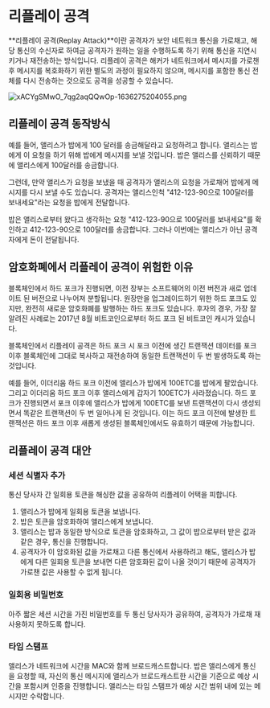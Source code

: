# **리플레이 공격**

**리플레이 공격(Replay Attack)**이란 공격자가 보안 네트워크 통신을 가로채고, 해당 통신의 수신자로 하여금 공격자가 원하는 일을 수행하도록 하기 위해 통신을 지연시키거나 재전송하는 방식입니다. 리플레이 공격은 해커가 네트워크에서 메시지를 가로챈 후 메시지를 복호화하기 위한 별도의 과정이 필요하지 않으며, 메시지를 포함한 통신 전체를 다시 전송하는 것으로도 공격을 성공할 수 있습니다.

![xACYgSMwO_7qg2aqQQwOp-1636275204055.png](https://s3-us-west-2.amazonaws.com/secure.notion-static.com/f7a57bd5-08e2-4cea-8960-f29b3916c19d/xACYgSMwO_7qg2aqQQwOp-1636275204055.png)

## **리플레이 공격 동작방식**

예를 들어, 앨리스가 밥에게 100 달러를 송금해달라고 요청하려고 합니다. 앨리스는 밥에게 이 요청을 하기 위해 밥에게 메시지를 보낼 것입니다. 밥은 앨리스를 신뢰하기 때문에 앨리스에게 100달러를 송금합니다.

그런데, 만약 앨리스가 요청을 보냈을 때 공격자가 앨리스의 요청을 가로채어 밥에게 메시지를 다시 보낼 수도 있습니다. 공격자는 앨리스인척 "412-123-90으로 100달러를 보내세요"라는 요청을 밥에게 전달합니다.

밥은 앨리스로부터 왔다고 생각하는 요청 "412-123-90으로 100달러를 보내세요"를 확인하고 412-123-90으로 100달러를 송금합니다. 그러나 이번에는 앨리스가 아닌 공격자에게 돈이 전달됩니다.

## **암호화폐에서 리플레이 공격이 위험한 이유**

블록체인에서 하드 포크가 진행되면, 이전 장부는 소프트웨어의 이전 버전과 새로 업데이트 된 버전으로 나누어져 분할됩니다. 원장만을 업그레이드하기 위한 하드 포크도 있지만, 완전히 새로운 암호화폐를 발행하는 하드 포크도 있습니다. 후자의 경우, 가장 잘 알려진 사례로는 2017년 8월 비트코인으로부터 하드 포크 된 비트코인 캐시가 있습니다.

블록체인에서 리플레이 공격은 하드 포크 시 포크 이전에 생긴 트랜잭션 데이터를 포크 이후 블록체인에 그대로 복사하고 재전송하여 동일한 트랜잭션이 두 번 발생하도록 하는 것입니다.

예를 들어, 이더리움 하드 포크 이전에 앨리스가 밥에게 100ETC를 밥에게 팔았습니다. 그리고 이더리움 하드 포크 이후 앨리스에게 갑자기 100ETC가 사라졌습니다. 하드 포크가 진행되면서 포크 이후에 앨리스가 밥에게 100ETC를 보낸 트랜잭션이 다시 생성되면서 똑같은 트랜잭션이 두 번 일어나게 된 것입니다. 이는 하드 포크 이전에 발생한 트랜잭션은 하드 포크 이후 새롭게 생성된 블록체인에서도 유효하기 때문에 가능합니다.

## **리플레이 공격 대안**

### **세션 식별자 추가**

통신 당사자 간 일회용 토큰을 해싱한 값을 공유하여 리플레이 어택을 피합니다.

1. 앨리스가 밥에게 일회용 토큰을 보냅니다.
2. 밥은 토큰을 암호화하여 앨리스에게 보냅니다.
3. 앨리스는 밥과 동일한 방식으로 토큰을 암호화하고, 그 값이 밥으로부터 받은 값과 같은 경우, 통신을 진행합니다.
4. 공격자가 이 암호화된 값을 가로채고 다른 통신에서 사용하려고 해도, 앨리스가 밥에게 다른 일회용 토큰을 보내면 다른 암호화된 값이 나올 것이기 때문에 공격자가 가로챈 값은 사용할 수 없게 됩니다.

### **일회용 비밀번호**

아주 짧은 세션 시간을 가진 비밀번호를 두 통신 당사자가 공유하여, 공격자가 가로채 재사용하지 못하도록 합니다.

### **타임 스탬프**

앨리스가 네트워크에 시간을 MAC와 함께 브로드캐스트합니다. 밥은 앨리스에게 통신을 요청할 때, 자신의 통신 메시지에 앨리스가 브로드캐스트한 시간을 기준으로 예상 시간을 포함시켜 인증을 진행합니다. 앨리스는 타임 스탬프가 예상 시간 범위 내에 있는 메시지만 수락합니다.